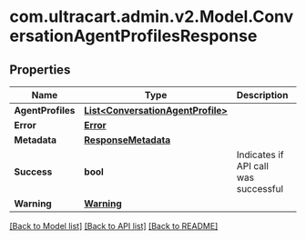 
# com.ultracart.admin.v2.Model.ConversationAgentProfilesResponse

## Properties

Name | Type | Description | Notes
------------ | ------------- | ------------- | -------------
**AgentProfiles** | [**List&lt;ConversationAgentProfile&gt;**](ConversationAgentProfile.md) |  | [optional] 
**Error** | [**Error**](Error.md) |  | [optional] 
**Metadata** | [**ResponseMetadata**](ResponseMetadata.md) |  | [optional] 
**Success** | **bool** | Indicates if API call was successful | [optional] 
**Warning** | [**Warning**](Warning.md) |  | [optional] 

[[Back to Model list]](../README.md#documentation-for-models)
[[Back to API list]](../README.md#documentation-for-api-endpoints)
[[Back to README]](../README.md)

